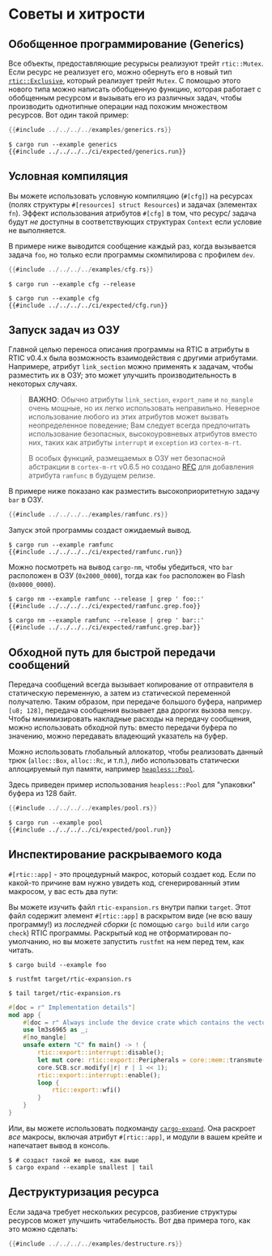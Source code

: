 # Советы и хитрости

## Обобщенное программирование (Generics)

Все объекты, предоставляющие ресурысы реализуют трейт `rtic::Mutex`.
Если ресурс не реализует его, можно обернуть его в новый тип [`rtic::Exclusive`],
который реализует трейт `Mutex`. С помощью этого нового типа
можно написать обобщенную функцию, которая работает с обобщенным ресурсом и
вызывать его из различных задач, чтобы производить однотипные операции над
похожим множеством ресурсов.
Вот один такой пример:

[`rtic::Exclusive`]: ../../../api/rtic/struct.Exclusive.html

``` rust
{{#include ../../../../examples/generics.rs}}
```

``` console
$ cargo run --example generics
{{#include ../../../../ci/expected/generics.run}}
```

## Условная компиляция

Вы можете использовать условную компиляцию (`#[cfg]`) на ресурсах (полях структуры
`#[resources] struct Resources`) и задачах (элементах `fn`).
Эффект использования атрибутов `#[cfg]` в том, что ресурс/ задача
будут *не* доступны в соответствующих структурах `Context` если условие не выполняется.

В примере ниже выводится сообщение каждый раз, когда вызывается задача `foo`, но только
если программы скомпилирова с профилем `dev`.

``` rust
{{#include ../../../../examples/cfg.rs}}
```

``` console
$ cargo run --example cfg --release

$ cargo run --example cfg
{{#include ../../../../ci/expected/cfg.run}}
```

## Запуск задач из ОЗУ

Главной целью переноса описания программы на RTIC в атрибуты в
RTIC v0.4.x была возможность взаимодействия с другими атрибутами.
Напримерe, атрибут `link_section` можно применять к задачам, чтобы разместить
их в ОЗУ; это может улучшить производительность в некоторых случаях.

> **ВАЖНО**: Обычно атрибуты `link_section`, `export_name` и `no_mangle`
> очень мощные, но их легко использовать неправильно. Неверное использование
> любого из этих атрибутов может вызвать неопределенное поведение;
> Вам следует всегда предпочитать использование безопасных, высокоуровневых
> атрибутов вместо них, таких как атрибуты `interrupt` и `exception`
> из `cortex-m-rt`.
>
> В особых функций, размещаемых в ОЗУ нет безопасной абстракции в `cortex-m-rt`
> v0.6.5 но создано [RFC] для добавления атрибута `ramfunc` в будущем релизе.

[RFC]: https://github.com/rust-embedded/cortex-m-rt/pull/100

В примере ниже показано как разместить высокоприоритетную задачу `bar` в ОЗУ.

``` rust
{{#include ../../../../examples/ramfunc.rs}}
```

Запуск этой программы создаст ожидаемый вывод.

``` console
$ cargo run --example ramfunc
{{#include ../../../../ci/expected/ramfunc.run}}
```

Можно посмотреть на вывод `cargo-nm`, чтобы убедиться, что `bar` расположен в ОЗУ
(`0x2000_0000`), тогда как `foo` расположен во Flash (`0x0000_0000`).

``` console
$ cargo nm --example ramfunc --release | grep ' foo::'
{{#include ../../../../ci/expected/ramfunc.grep.foo}}
```

``` console
$ cargo nm --example ramfunc --release | grep ' bar::'
{{#include ../../../../ci/expected/ramfunc.grep.bar}}
```

## Обходной путь для быстрой передачи сообщений

Передача сообщений всегда вызывает копирование от отправителя в
статическую переменную, а затем из статической переменной получателю.
Таким образом, при передаче большого буфера, например `[u8; 128]`, передача сообщения
вызывает два дорогих вызова `memcpy`. Чтобы минимизировать накладные расходы на передачу
сообщения, можно использовать обходной путь: вместо передачи буфера по значению,
можно передавать владеющий указатель на буфер.

Можно использовать глобальный аллокатор, чтобы реализовать данный трюк (`alloc::Box`,
`alloc::Rc`, и т.п.), либо использовать статически аллоцируемый пул памяти, например [`heapless::Pool`].

[`heapless::Pool`]: https://docs.rs/heapless/0.5.0/heapless/pool/index.html

Здесь приведен пример использования `heapless::Pool` для "упаковки" буфера из 128 байт.

``` rust
{{#include ../../../../examples/pool.rs}}
```

``` console
$ cargo run --example pool
{{#include ../../../../ci/expected/pool.run}}
```

## Инспектирование раскрываемого кода

`#[rtic::app]` - это процедурный макрос, который создает код.
Если по какой-то причине вам нужно увидеть код, сгенерированный этим макросом,
у вас есть два пути:

Вы можете изучить файл `rtic-expansion.rs` внутри папки `target`. Этот файл
содержит элемент `#[rtic::app]` в раскрытом виде (не всю вашу программу!)
из *последней сборки* (с помощью `cargo build` или `cargo check`) RTIC программы.
Раскрытый код не отформатирован по-умолчанию, но вы можете запустить `rustfmt`
на нем перед тем, как читать.

``` console
$ cargo build --example foo

$ rustfmt target/rtic-expansion.rs

$ tail target/rtic-expansion.rs
```

``` rust
#[doc = r" Implementation details"]
mod app {
    #[doc = r" Always include the device crate which contains the vector table"]
    use lm3s6965 as _;
    #[no_mangle]
    unsafe extern "C" fn main() -> ! {
        rtic::export::interrupt::disable();
        let mut core: rtic::export::Peripherals = core::mem::transmute(());
        core.SCB.scr.modify(|r| r | 1 << 1);
        rtic::export::interrupt::enable();
        loop {
            rtic::export::wfi()
        }
    }
}
```

Или, вы можете использовать подкоманду [`cargo-expand`]. Она раскроет
*все* макросы, включая атрибут `#[rtic::app]`, и модули в вашем крейте и
напечатает вывод в консоль.

[`cargo-expand`]: https://crates.io/crates/cargo-expand

``` console
$ # создаст такой же вывод, как выше
$ cargo expand --example smallest | tail
```

## Деструктуризация ресурса

Если задача требует нескольких ресурсов, разбиение структуры ресурсов
может улучшить читабельность. Вот два примера того, как это можно сделать: 

``` rust
{{#include ../../../../examples/destructure.rs}}
```
